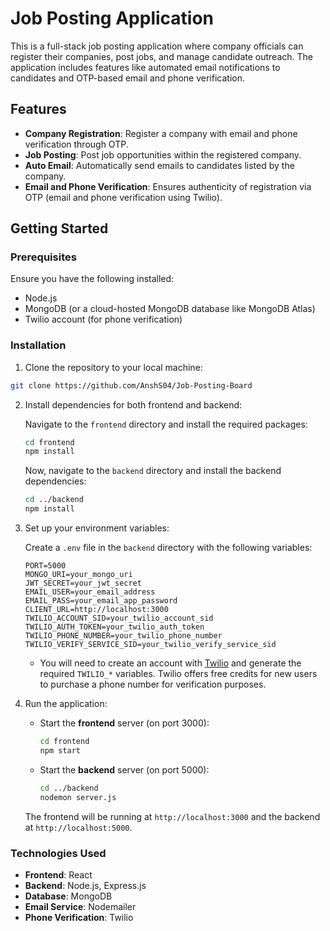 # Job Posting Application

This is a full-stack job posting application where company officials can register their companies, post jobs, and manage candidate outreach. The application includes features like automated email notifications to candidates and OTP-based email and phone verification.

## Features

- **Company Registration**: Register a company with email and phone verification through OTP.
- **Job Posting**: Post job opportunities within the registered company.
- **Auto Email**: Automatically send emails to candidates listed by the company.
- **Email and Phone Verification**: Ensures authenticity of registration via OTP (email and phone verification using Twilio).

## Getting Started

### Prerequisites

Ensure you have the following installed:
- Node.js
- MongoDB (or a cloud-hosted MongoDB database like MongoDB Atlas)
- Twilio account (for phone verification)

### Installation

1. Clone the repository to your local machine:

```bash
git clone https://github.com/AnshS04/Job-Posting-Board
```

2. Install dependencies for both frontend and backend:

   Navigate to the `frontend` directory and install the required packages:

   ```bash
   cd frontend
   npm install
   ```

   Now, navigate to the `backend` directory and install the backend dependencies:

   ```bash
   cd ../backend
   npm install
   ```

3. Set up your environment variables:

   Create a `.env` file in the `backend` directory with the following variables:

   ```
   PORT=5000
   MONGO_URI=your_mongo_uri
   JWT_SECRET=your_jwt_secret
   EMAIL_USER=your_email_address
   EMAIL_PASS=your_email_app_password
   CLIENT_URL=http://localhost:3000
   TWILIO_ACCOUNT_SID=your_twilio_account_sid
   TWILIO_AUTH_TOKEN=your_twilio_auth_token
   TWILIO_PHONE_NUMBER=your_twilio_phone_number
   TWILIO_VERIFY_SERVICE_SID=your_twilio_verify_service_sid
   ```

   - You will need to create an account with [Twilio](https://www.twilio.com/) and generate the required `TWILIO_*` variables. Twilio offers free credits for new users to purchase a phone number for verification purposes.

4. Run the application:

   - Start the **frontend** server (on port 3000):

     ```bash
     cd frontend
     npm start
     ```

   - Start the **backend** server (on port 5000):

     ```bash
     cd ../backend
     nodemon server.js
     ```

   The frontend will be running at `http://localhost:3000` and the backend at `http://localhost:5000`.

### Technologies Used

- **Frontend**: React
- **Backend**: Node.js, Express.js
- **Database**: MongoDB
- **Email Service**: Nodemailer
- **Phone Verification**: Twilio
